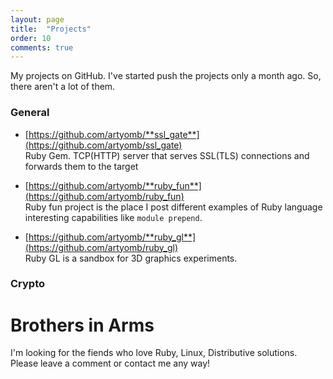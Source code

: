 ```yaml
---
layout: page
title:  "Projects"
order: 10
comments: true
---
```


My projects on GitHub. I've started push the projects only a month ago. So, there aren't a lot of them. 

### General

- [https://github.com/artyomb/**ssl_gate**](https://github.com/artyomb/ssl_gate)  
    Ruby Gem. TCP(HTTP) server that serves SSL(TLS) connections and forwards them to the target

- [https://github.com/artyomb/**ruby_fun**](https://github.com/artyomb/ruby_fun)  
    Ruby fun project is the place I post different examples of Ruby language interesting capabilities like `module prepend`.

- [https://github.com/artyomb/**ruby_gl**](https://github.com/artyomb/ruby_gl)  
    Ruby GL is a sandbox for 3D graphics experiments.  
    
### Crypto

# **Brothers in Arms**

I'm looking for the fiends who love Ruby, Linux, Distributive solutions. Please leave a comment or contact me any way!